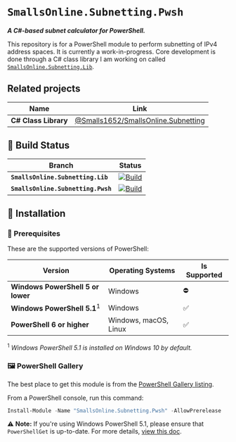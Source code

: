 # `SmallsOnline.Subnetting.Pwsh`

_**A C#-based subnet calculator for PowerShell.**_

This repository is for a PowerShell module to perform subnetting of IPv4 address spaces. It is currently a work-in-progress. Core development is done through a C# class library I am working on called [`SmallsOnline.Subnetting.Lib`](https://github.com/Smalls1652/SmallsOnline.Subnetting).

## Related projects

| Name | Link |
| ---- | ---- |
| **C# Class Library** | [@Smalls1652/SmallsOnline.Subnetting](https://github.com/Smalls1652/SmallsOnline.Subnetting) |

## 🧱 Build Status

| Branch | Status |
| ------ | ------ |
| **`SmallsOnline.Subnetting.Lib`** | [![Build](https://github.com/Smalls1652/SmallsOnline.Subnetting/actions/workflows/build.yml/badge.svg?branch=main&event=push)](https://github.com/Smalls1652/SmallsOnline.Subnetting/actions/workflows/build.yml) |
| **`SmallsOnline.Subnetting.Pwsh`** | [![Build](https://github.com/Smalls1652/SmallsOnline.Subnetting.Pwsh/actions/workflows/build.yml/badge.svg?branch=main)](https://github.com/Smalls1652/SmallsOnline.Subnetting.Pwsh/actions/workflows/build.yml) |

## 💾 Installation

### 🧰 Prerequisites

These are the supported versions of PowerShell:

| Version | Operating Systems | Is Supported |
| ------- | ----------------- | ------------ |
| **Windows PowerShell 5 or lower** | Windows | ⛔ |
| **Windows PowerShell 5.1**<sup>1</sup> | Windows | ✅ |
| **PowerShell 6 or higher** | Windows, macOS, Linux | ✅ |

<sup>1</sup> _Windows PowerShell 5.1 is installed on Windows 10 by default._

### 🖼️ PowerShell Gallery

The best place to get this module is from the [PowerShell Gallery listing](https://www.powershellgallery.com/packages/SmallsOnline.Subnetting.Pwsh).

From a PowerShell console, run this command:

```powershell
Install-Module -Name "SmallsOnline.Subnetting.Pwsh" -AllowPrerelease
```

⚠️ **Note:** If you're using Windows PowerShell 5.1, please ensure that `PowerShellGet` is up-to-date. For more details, [view this doc](https://docs.microsoft.com/en-us/powershell/scripting/gallery/installing-psget?view=powershell-5.1).